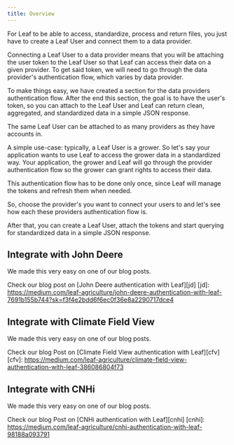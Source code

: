 ```yaml
---
title: Overview
---
```


For Leaf to be able to access, standardize, process and return files, you just
have to create a Leaf User and connect them to a data provider.

Connecting a Leaf User to a data provider means that you will be attaching the user
token to the Leaf User so that Leaf can access their data on a given provider.
To get said token, we will need to go through the data provider's authentication
flow, which varies by data provider.

To make things easy, we have created a section for the data providers
authentication flow. After the end this section, the goal
is to have the user's token, so you can attach to the Leaf User and Leaf can
return clean, aggregated, and standardized data in a simple JSON response.

The same Leaf User can be attached to as many providers as they have accounts in.

A simple use-case: typically, a Leaf User is a grower. So let's say your
application wants to use Leaf to access the grower data in a standardized way.
Your application, the grower and Leaf will go through the provider authentication
flow so the grower can grant rights to access their data.

This authentication flow has to be done only once, since Leaf will manage the
tokens and refresh them when needed.

<!-- Another use-case would be an agronomist that has access to more than one grower's -->

So, choose the provider's you want to connect your users to and let's see how
each these providers authentication flow is.

After that, you can create a Leaf User, attach the tokens and start querying for
standardized data in a simple JSON response.


## Integrate with John Deere

We made this very easy on one of our blog posts.

Check our blog post on [John Deere authentication with Leaf][jd]
[jd]: https://medium.com/leaf-agriculture/john-deere-authentication-with-leaf-7691b155b744?sk=f3f4e2bdd6f6ec0f36e8a2290717dce4


## Integrate with Climate Field View

We made this very easy on one of our blog posts.

Check our blog Post on [Climate Field View authentication with Leaf][cfv]
[cfv]: https://medium.com/leaf-agriculture/climate-field-view-authentication-with-leaf-386086804f73


## Integrate with CNHi

We made this very easy on one of our blog posts.

Check our blog Post on [CNHi authentication with Leaf][cnhi]
[cnhi]: https://medium.com/leaf-agriculture/cnhi-authentication-with-leaf-98188a093791
